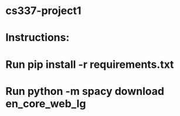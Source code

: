 # cs337-project1
# Instructions:
# Run pip install -r requirements.txt
# Run python -m spacy download en_core_web_lg
